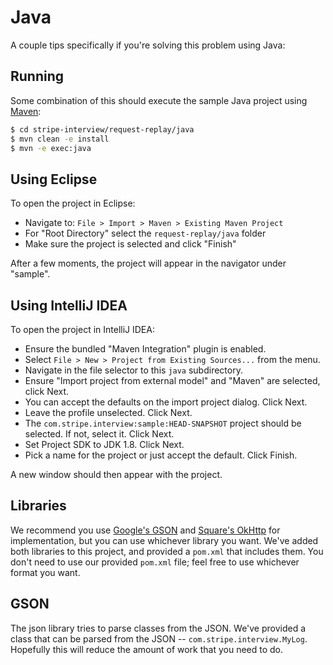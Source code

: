 # Java

A couple tips specifically if you're solving this problem using Java:

## Running

Some combination of this should execute the sample Java project
using [Maven](https://maven.apache.org/):

```bash
$ cd stripe-interview/request-replay/java
$ mvn clean -e install
$ mvn -e exec:java
```

## Using Eclipse

To open the project in Eclipse:

- Navigate to: `File > Import > Maven > Existing Maven Project`
- For "Root Directory" select the `request-replay/java` folder
- Make sure the project is selected and click "Finish"

After a few moments, the project will appear in the navigator under "sample".

## Using IntelliJ IDEA

To open the project in IntelliJ IDEA:

- Ensure the bundled "Maven Integration" plugin is enabled.
- Select `File > New > Project from Existing Sources...` from the menu.
- Navigate in the file selector to this `java` subdirectory.
- Ensure "Import project from external model" and "Maven" are selected, click Next.
- You can accept the defaults on the import project dialog. Click Next.
- Leave the profile unselected. Click Next.
- The `com.stripe.interview:sample:HEAD-SNAPSHOT` project should be selected. If not, select it. Click Next.
- Set Project SDK to JDK 1.8. Click Next.
- Pick a name for the project or just accept the default. Click Finish.

A new window should then appear with the project.

## Libraries

We recommend you use [Google's GSON][google/gson]
and [Square's OkHttp][square/okhttp] for implementation,
but you can use whichever library you want.
We've added both libraries to this project,
and provided a `pom.xml` that includes them.
You don't need to use our provided `pom.xml` file;
feel free to use whichever format you want.

## GSON

The json library tries to parse classes from the JSON. We've provided a class
that can be parsed from the JSON -- `com.stripe.interview.MyLog`.
Hopefully this will reduce the amount of work that you need to do.

[google/gson]: https://github.com/google/gson
[square/okhttp]: https://github.com/square/okhttp

